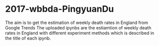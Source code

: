 # 2017-wbbda-PingyuanDu
The aim is to get the estimation of weekly death rates in England from Google Trends
The uploaded ipynbs are the estiamtion of weekly death rates in England with different experiment methods which is described in the title of each ipynb.
